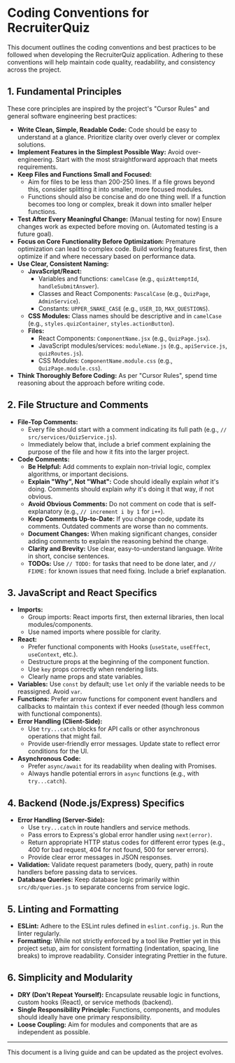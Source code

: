 # Coding Conventions for RecruiterQuiz

This document outlines the coding conventions and best practices to be followed when developing the RecruiterQuiz application. Adhering to these conventions will help maintain code quality, readability, and consistency across the project.

## 1. Fundamental Principles

These core principles are inspired by the project's "Cursor Rules" and general software engineering best practices:

*   **Write Clean, Simple, Readable Code:** Code should be easy to understand at a glance. Prioritize clarity over overly clever or complex solutions.
*   **Implement Features in the Simplest Possible Way:** Avoid over-engineering. Start with the most straightforward approach that meets requirements.
*   **Keep Files and Functions Small and Focused:**
    *   Aim for files to be less than 200-250 lines. If a file grows beyond this, consider splitting it into smaller, more focused modules.
    *   Functions should also be concise and do one thing well. If a function becomes too long or complex, break it down into smaller helper functions.
*   **Test After Every Meaningful Change:** (Manual testing for now) Ensure changes work as expected before moving on. (Automated testing is a future goal).
*   **Focus on Core Functionality Before Optimization:** Premature optimization can lead to complex code. Build working features first, then optimize if and where necessary based on performance data.
*   **Use Clear, Consistent Naming:**
    *   **JavaScript/React:**
        *   Variables and functions: `camelCase` (e.g., `quizAttemptId`, `handleSubmitAnswer`).
        *   Classes and React Components: `PascalCase` (e.g., `QuizPage`, `AdminService`).
        *   Constants: `UPPER_SNAKE_CASE` (e.g., `USER_ID`, `MAX_QUESTIONS`).
    *   **CSS Modules:** Class names should be descriptive and in `camelCase` (e.g., `styles.quizContainer`, `styles.actionButton`).
    *   **Files:**
        *   React Components: `ComponentName.jsx` (e.g., `QuizPage.jsx`).
        *   JavaScript modules/services: `moduleName.js` (e.g., `apiService.js`, `quizRoutes.js`).
        *   CSS Modules: `ComponentName.module.css` (e.g., `QuizPage.module.css`).
*   **Think Thoroughly Before Coding:** As per "Cursor Rules", spend time reasoning about the approach before writing code.

## 2. File Structure and Comments

*   **File-Top Comments:**
    *   Every file should start with a comment indicating its full path (e.g., `// src/services/QuizService.js`).
    *   Immediately below that, include a brief comment explaining the purpose of the file and how it fits into the larger project.
*   **Code Comments:**
    *   **Be Helpful:** Add comments to explain non-trivial logic, complex algorithms, or important decisions.
    *   **Explain "Why", Not "What":** Code should ideally explain *what* it's doing. Comments should explain *why* it's doing it that way, if not obvious.
    *   **Avoid Obvious Comments:** Do not comment on code that is self-explanatory (e.g., `// increment i by 1` for `i++`).
    *   **Keep Comments Up-to-Date:** If you change code, update its comments. Outdated comments are worse than no comments.
    *   **Document Changes:** When making significant changes, consider adding comments to explain the reasoning behind the change.
    *   **Clarity and Brevity:** Use clear, easy-to-understand language. Write in short, concise sentences.
    *   **TODOs:** Use `// TODO:` for tasks that need to be done later, and `// FIXME:` for known issues that need fixing. Include a brief explanation.

## 3. JavaScript and React Specifics

*   **Imports:**
    *   Group imports: React imports first, then external libraries, then local modules/components.
    *   Use named imports where possible for clarity.
*   **React:**
    *   Prefer functional components with Hooks (`useState`, `useEffect`, `useContext`, etc.).
    *   Destructure props at the beginning of the component function.
    *   Use `key` props correctly when rendering lists.
    *   Clearly name props and state variables.
*   **Variables:** Use `const` by default; use `let` only if the variable needs to be reassigned. Avoid `var`.
*   **Functions:** Prefer arrow functions for component event handlers and callbacks to maintain `this` context if ever needed (though less common with functional components).
*   **Error Handling (Client-Side):**
    *   Use `try...catch` blocks for API calls or other asynchronous operations that might fail.
    *   Provide user-friendly error messages. Update state to reflect error conditions for the UI.
*   **Asynchronous Code:**
    *   Prefer `async/await` for its readability when dealing with Promises.
    *   Always handle potential errors in `async` functions (e.g., with `try...catch`).

## 4. Backend (Node.js/Express) Specifics

*   **Error Handling (Server-Side):**
    *   Use `try...catch` in route handlers and service methods.
    *   Pass errors to Express's global error handler using `next(error)`.
    *   Return appropriate HTTP status codes for different error types (e.g., 400 for bad request, 404 for not found, 500 for server errors).
    *   Provide clear error messages in JSON responses.
*   **Validation:** Validate request parameters (body, query, path) in route handlers before passing data to services.
*   **Database Queries:** Keep database logic primarily within `src/db/queries.js` to separate concerns from service logic.

## 5. Linting and Formatting

*   **ESLint:** Adhere to the ESLint rules defined in `eslint.config.js`. Run the linter regularly.
*   **Formatting:** While not strictly enforced by a tool like Prettier yet in this project setup, aim for consistent formatting (indentation, spacing, line breaks) to improve readability. Consider integrating Prettier in the future.

## 6. Simplicity and Modularity

*   **DRY (Don't Repeat Yourself):** Encapsulate reusable logic in functions, custom hooks (React), or service methods (backend).
*   **Single Responsibility Principle:** Functions, components, and modules should ideally have one primary responsibility.
*   **Loose Coupling:** Aim for modules and components that are as independent as possible.

---
This document is a living guide and can be updated as the project evolves. 